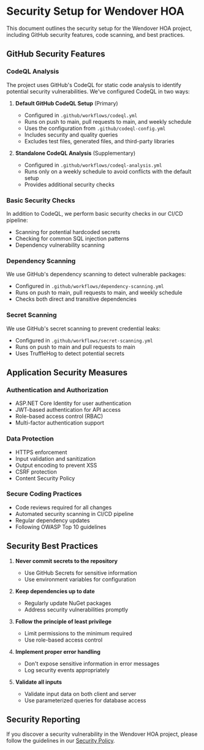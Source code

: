 # Security Setup for Wendover HOA

This document outlines the security setup for the Wendover HOA project, including GitHub security features, code scanning, and best practices.

## GitHub Security Features

### CodeQL Analysis

The project uses GitHub's CodeQL for static code analysis to identify potential security vulnerabilities. We've configured CodeQL in two ways:

1. **Default GitHub CodeQL Setup** (Primary)
   - Configured in `.github/workflows/codeql.yml`
   - Runs on push to main, pull requests to main, and weekly schedule
   - Uses the configuration from `.github/codeql-config.yml`
   - Includes security and quality queries
   - Excludes test files, generated files, and third-party libraries

2. **Standalone CodeQL Analysis** (Supplementary)
   - Configured in `.github/workflows/codeql-analysis.yml`
   - Runs only on a weekly schedule to avoid conflicts with the default setup
   - Provides additional security checks

### Basic Security Checks

In addition to CodeQL, we perform basic security checks in our CI/CD pipeline:

- Scanning for potential hardcoded secrets
- Checking for common SQL injection patterns
- Dependency vulnerability scanning

### Dependency Scanning

We use GitHub's dependency scanning to detect vulnerable packages:

- Configured in `.github/workflows/dependency-scanning.yml`
- Runs on push to main, pull requests to main, and weekly schedule
- Checks both direct and transitive dependencies

### Secret Scanning

We use GitHub's secret scanning to prevent credential leaks:

- Configured in `.github/workflows/secret-scanning.yml`
- Runs on push to main and pull requests to main
- Uses TruffleHog to detect potential secrets

## Application Security Measures

### Authentication and Authorization

- ASP.NET Core Identity for user authentication
- JWT-based authentication for API access
- Role-based access control (RBAC)
- Multi-factor authentication support

### Data Protection

- HTTPS enforcement
- Input validation and sanitization
- Output encoding to prevent XSS
- CSRF protection
- Content Security Policy

### Secure Coding Practices

- Code reviews required for all changes
- Automated security scanning in CI/CD pipeline
- Regular dependency updates
- Following OWASP Top 10 guidelines

## Security Best Practices

1. **Never commit secrets to the repository**
   - Use GitHub Secrets for sensitive information
   - Use environment variables for configuration

2. **Keep dependencies up to date**
   - Regularly update NuGet packages
   - Address security vulnerabilities promptly

3. **Follow the principle of least privilege**
   - Limit permissions to the minimum required
   - Use role-based access control

4. **Implement proper error handling**
   - Don't expose sensitive information in error messages
   - Log security events appropriately

5. **Validate all inputs**
   - Validate input data on both client and server
   - Use parameterized queries for database access

## Security Reporting

If you discover a security vulnerability in the Wendover HOA project, please follow the guidelines in our [Security Policy](/.github/SECURITY.md).
